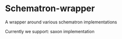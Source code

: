 Schematron-wrapper
===========================

A wrapper around various schematron implementations

Currently we support: saxon implementation
